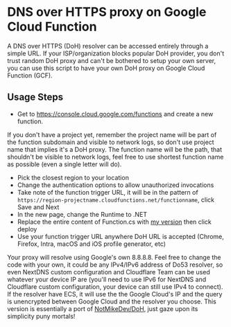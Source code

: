 # DNS over HTTPS proxy on Google Cloud Function
A DNS over HTTPS (DoH) resolver can be accessed entirely through a simple URL. If your ISP/organization blocks popular DoH provider, you don't trust random DoH proxy and can't be bothered to setup your own server, you can use this script to have your own DoH proxy on Google Cloud Function (GCF).

## Usage Steps

* Get to https://console.cloud.google.com/functions and create a new function. 

If you don't have a project yet, remember the project name will be part of the function subdomain and visible to network logs, so don't use project name that implies it's a DoH proxy. The function name will be the path, that shouldn't be visible to network logs, feel free to use shortest function name as possible (even a single letter will do).

* Pick the closest region to your location
* Change the authentication options to allow unauthorized invocations
* Take note of the function trigger URL, it will be in the pattern of `https://region-projectname.cloudfunctions.net/functionname`, click Save and Next
* In the new page, change the Runtime to .NET
* Replace the entire content of Function.cs with [my version](/Function.cs) then click deploy
* Use your function trigger URL anywhere DoH URL is accepted (Chrome, Firefox, Intra, macOS and iOS profile generator, etc)

Your proxy will resolve using Google's own 8.8.8.8. Feel free to change the code with your own, it could be any IPv4/IPv6 address of Do53 resolver, so even NextDNS custom configuration and Cloudflare Team can be used whatever your device IP are (you'll need to use IPv6 for NextDNS and Cloudflare custom configuration, your device can still use IPv4 to connect). If the resolver have ECS, it will use the the Google Cloud's IP and the query is unencrypted between Google Cloud and the resolver you choose. This version is essentially a port of [NotMikeDev/DoH](https://github.com/NotMikeDEV/DoH), just gaze upon its simplicity puny mortals!

